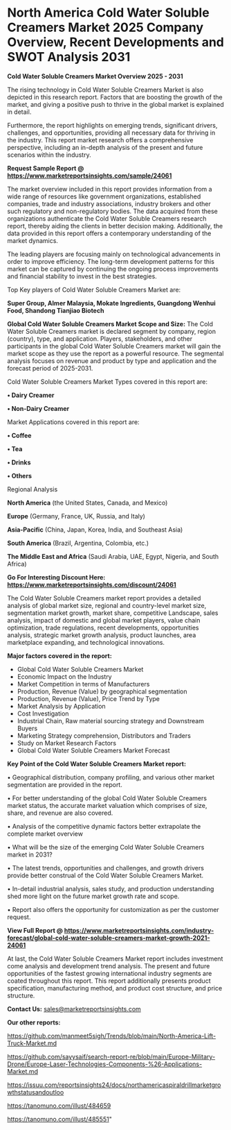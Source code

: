 # North America Cold Water Soluble Creamers Market 2025 Company Overview, Recent Developments and SWOT Analysis 2031

<Strong> Cold Water Soluble Creamers Market Overview 2025 - 2031</strong>

The rising technology in Cold Water Soluble Creamers Market is also depicted in this research report. Factors that are boosting the growth of the market, and giving a positive push to thrive in the global market is explained in detail.

Furthermore, the report highlights on emerging trends, significant drivers, challenges, and opportunities, providing all necessary data for thriving in the industry. This report market research offers a comprehensive perspective, including an in-depth analysis of the present and future scenarios within the industry.

<strong>Request Sample Report @ <a href=https://www.marketreportsinsights.com/sample/24061>https://www.marketreportsinsights.com/sample/24061</a></strong>

The market overview included in this report provides information from a wide range of resources like government organizations, established companies, trade and industry associations, industry brokers and other such regulatory and non-regulatory bodies. The data acquired from these organizations authenticate the Cold Water Soluble Creamers research report, thereby aiding the clients in better decision making. Additionally, the data provided in this report offers a contemporary understanding of the market dynamics.

The leading players are focusing mainly on technological advancements in order to improve efficiency. The long-term development patterns for this market can be captured by continuing the ongoing process improvements and financial stability to invest in the best strategies.

Top Key players of Cold Water Soluble Creamers Market are:

<strong>Super Group, Almer Malaysia, Mokate Ingredients, Guangdong Wenhui Food, Shandong Tianjiao Biotech</strong>

<strong><b>Global Cold Water Soluble Creamers Market Scope and Size:</b></strong>
The Cold Water Soluble Creamers market is declared segment by company, region (country), type, and application. Players, stakeholders, and other participants in the global Cold Water Soluble Creamers market will gain the market scope as they use the report as a powerful resource. The segmental analysis focuses on revenue and product by type and application and the forecast period of 2025-2031.

Cold Water Soluble Creamers Market Types covered in this report are:

<strong>• Dairy Creamer

• Non-Dairy Creamer</strong>

Market Applications covered in this report are:

<strong>• Coffee

• Tea

• Drinks

• Others</strong> 

Regional Analysis

<strong>North America</strong> (the United States, Canada, and Mexico)

<strong>Europe</strong> (Germany, France, UK, Russia, and Italy)

<strong>Asia-Pacific</strong> (China, Japan, Korea, India, and Southeast Asia)

<strong>South America</strong> (Brazil, Argentina, Colombia, etc.)

<strong>The Middle East and Africa</strong> (Saudi Arabia, UAE, Egypt, Nigeria, and South Africa)

<strong>Go For Interesting Discount Here: <a href=https://www.marketreportsinsights.com/discount/24061>https://www.marketreportsinsights.com/discount/24061</a></strong>

The Cold Water Soluble Creamers market report provides a detailed analysis of global market size, regional and country-level market size, segmentation market growth, market share, competitive Landscape, sales analysis, impact of domestic and global market players, value chain optimization, trade regulations, recent developments, opportunities analysis, strategic market growth analysis, product launches, area marketplace expanding, and technological innovations.

<strong><b>Major factors covered in the report:</b></strong>
<ul>
  <li>Global Cold Water Soluble Creamers Market </li>
  <li>Economic Impact on the Industry</li>
  <li>Market Competition in terms of Manufacturers</li>
  <li>Production, Revenue (Value) by geographical segmentation</li>
  <li>Production, Revenue (Value), Price Trend by Type</li>
  <li>Market Analysis by Application</li>
  <li>Cost Investigation</li>
  <li>Industrial Chain, Raw material sourcing strategy and Downstream Buyers</li>
  <li>Marketing Strategy comprehension, Distributors and Traders</li>
  <li>Study on Market Research Factors</li>
  <li>Global Cold Water Soluble Creamers Market Forecast</li>
</ul>

<strong><b>Key Point of the Cold Water Soluble Creamers Market report:</b></strong>

• Geographical distribution, company profiling, and various other market segmentation are provided in the report.

• For better understanding of the global Cold Water Soluble Creamers market status, the accurate market valuation which comprises of size, share, and revenue are also covered.

• Analysis of the competitive dynamic factors better extrapolate the complete market overview

• What will be the size of the emerging Cold Water Soluble Creamers market in 2031?

• The latest trends, opportunities and challenges, and growth drivers provide better construal of the Cold Water Soluble Creamers Market.

• In-detail industrial analysis, sales study, and production understanding shed more light on the future market growth rate and scope.

• Report also offers the opportunity for customization as per the customer request.

<strong><b>View Full Report @ <a href=https://www.marketreportsinsights.com/industry-forecast/global-cold-water-soluble-creamers-market-growth-2021-24061>https://www.marketreportsinsights.com/industry-forecast/global-cold-water-soluble-creamers-market-growth-2021-24061</a></b></strong>


At last, the Cold Water Soluble Creamers Market report includes investment come analysis and development trend analysis. The present and future opportunities of the fastest growing international industry segments are coated throughout this report. This report additionally presents product specification, manufacturing method, and product cost structure, and price structure.

<strong>Contact Us:</strong>
sales@marketreportsinsights.com

<strong>Our other reports:</strong>

<a href=https://github.com/manmeet5sigh/Trends/blob/main/North-America-Lift-Truck-Market.md>https://github.com/manmeet5sigh/Trends/blob/main/North-America-Lift-Truck-Market.md</a>

<a href=https://github.com/sayysaif/search-report-re/blob/main/Europe-Military-Drone/Europe-Laser-Technologies-Components-%26-Applications-Market.md>https://github.com/sayysaif/search-report-re/blob/main/Europe-Military-Drone/Europe-Laser-Technologies-Components-%26-Applications-Market.md</a>

<a href=https://issuu.com/reportsinsights24/docs/northamericaspiraldrillmarketgrowthstatusandoutloo>https://issuu.com/reportsinsights24/docs/northamericaspiraldrillmarketgrowthstatusandoutloo</a>

<a href=https://tanomuno.com/illust/484659>https://tanomuno.com/illust/484659</a>

<a href=https://tanomuno.com/illust/485551>https://tanomuno.com/illust/485551</a>"
